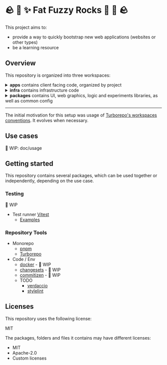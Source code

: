 # 🪨 👾 ✨ Fat Fuzzy Rocks 🫧 🐙 🪨

This project aims to:

- provide a way to quickly bootstrap new web applications (websites or other types)
- be a learning resource

## Overview

This repository is organized into three workspaces:

<details>
<summary><b>apps</b> contains client facing code, organized by project</summary>
<p>

- **doc** The documentation website for this project, accessible here: https://rocks.pages.dev/
- **sandbox** A frontend sample app app that uses the **ui** library package
  - Used fot testing and experimentation

</p></details>

<details>
<summary><b>infra</b> contains infrastructure code</summary>
<p>

Common resources

- **scripts**
  - WIP

Resources per app

- **doc**

  - WIP

</p></details>

<details>
<summary><b>packages</b> contains UI, web graphics, logic and experiments libraries, as well as common config</summary>
<p>

- **config** common config (eslint, etc)

TODO:
The monorepo needs some cleanup: `.prettier` config is currently duplicated in projects. I think I need to solve a problem specific to my workspace config in VSCode to fix this easily

- **design** a design sandbox
  - isolates design work from the UI library
  - design assets and collections go here
  - design tests and experiments go here
- **lib** Libraries unrelated to building an interface or utility functions: logic and experiments

  - 👾 gfx - everything related to working with webgl
  - 🤖 state machines
  - ➕ maths

- **markdown** A utility package for loading markdown files

  - based on [bluwy website markdown package](https://github.com/bluwy/website/tree/master/packages/markdown)

- **ui** A frontend component library
  - A UI library that can be used as a common source of truth for web projects

</p></details>

---

The initial motivation for this setup was usage of [Turborepo's workspaces conventions](https://turbo.build/repo/docs/getting-started/existing-monorepo#configure-workspaces). It evolves when necessary.

## Use cases

🚧 WIP: doc/usage

## Getting started

This repository contains several packages, which can be used together or independently, depending on the use case.

### Testing

🚧 WIP

- Test runner [Vitest](https://vitest.dev/)
  - [Examples](https://github.com/vitest-dev/vitest/tree/main/examples)

### Repository Tools

- Monorepo
  - [pnpm](https://pnpm.io/)
  - [Turborepo](https://turbo.build/)
- Code / Env
  - [docker](https://www.docker.com/) - 🚧 WIP
  - [changesets](https://github.com/changesets/changesets) - 🚧 WIP
  - [commitizen](https://github.com/commitizen/cz-cli) - 🚧 WIP
  - TODO
    - [verdaccio](https://verdaccio.org/)
    - [stylelint](https://stylelint.io/)

## Licenses

This repository uses the following license:

MIT

The packages, folders and files it contains may have different licenses:

- MIT
- Apache-2.0
- Custom licenses
